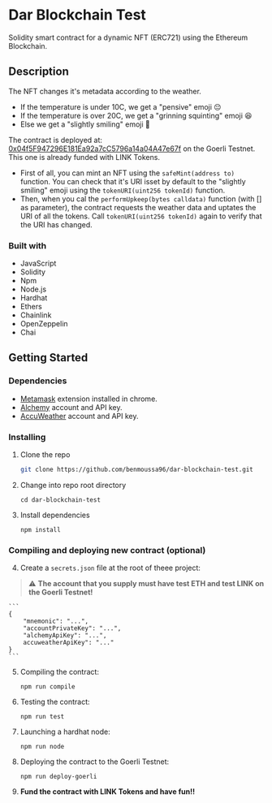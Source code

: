 # Dar Blockchain Test
Solidity smart contract for a dynamic NFT (ERC721) using the Ethereum Blockchain.

## Description

The NFT changes it's metadata according to the weather.
* If the temperature is under 10C, we get a "pensive" emoji 😔
* If the temperature is over 20C, we get a "grinning squinting" emoji 😆
* Else we get a "slightly smiling" emoji 🙂

The contract is deployed at: [0x04f5F947296E181Ea92a7cC5796a14a04A47e67f](https://goerli.etherscan.io/address/0x04f5F947296E181Ea92a7cC5796a14a04A47e67f) on the Goerli Testnet. This one is already funded with LINK Tokens.
* First of all, you can mint an NFT using the `safeMint(address to)` function. You can check that it's URI isset by  default to the "slightly smiling" emoji using the `tokenURI(uint256 tokenId)` function.
* Then, when you cal the `performUpkeep(bytes calldata)` function (with [] as parameter), the contract requests the weather data and uptates the URI of all the tokens. Call `tokenURI(uint256 tokenId)` again to verify that the URI has changed.

### Built with

* JavaScript
* Solidity
* Npm
* Node.js
* Hardhat
* Ethers
* Chainlink
* OpenZeppelin
* Chai

## Getting Started

### Dependencies

* [Metamask](https://metamask.io) extension installed in chrome.
* [Alchemy](https://alchemy.com) account and API key.
* [AccuWeather](https://developer.accuweather.com/) account and API key.

### Installing

1. Clone the repo

   ```sh
   git clone https://github.com/benmoussa96/dar-blockchain-test.git
   ```
2. Change into repo root directory

    ```
    cd dar-blockchain-test
    ```
3. Install dependencies

    ```
    npm install
    ```

### Compiling and deploying new contract (optional)

4. Create a `secrets.json` file at the root of theee project:
> :warning: **The account that you supply must have test ETH and test LINK on the Goerli Testnet!**

    ```
    {
        "mnemonic": "...",
        "accountPrivateKey": "...",
        "alchemyApiKey": "...",
        accuweatherApiKey": "..."
    }
    ```
5. Compiling the contract:

    ```
    npm run compile
    ```
6. Testing the contract:

    ```
    npm run test
    ```
7. Launching a hardhat node:

    ```
    npm run node
    ```
8. Deploying the contract to the Goerli Testnet:

    ```
    npm run deploy-goerli
    ```
9. **Fund the contract with LINK Tokens and have fun!!**